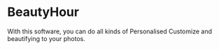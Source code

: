 # BeautyHour
With this software, you can do all kinds of Personalised Customize and  beautifying to your photos.
